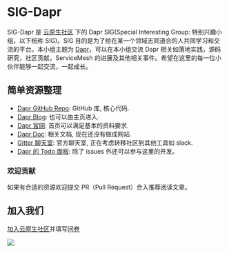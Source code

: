# SIG-Dapr

SIG-Dapr 是 [云原生社区](https://cloudnative.to) 下的 Dapr SIG\(Special Interesting Group: 特别兴趣小组，以下统称 SIG\)。SIG 目的是为了给在某一个领域志同道合的人共同学习和交流的平台。本小组主题为 [Dapr](https://dapr.io/)，可以在本小组交流 Dapr 相关如落地实践，源码研究，社区贡献，ServiceMesh 的进展及其他相关事件。希望在这里的每一位小伙伴能够一起交流，一起成长。

## 简单资源整理

* [Dapr GitHub Repo](https://github.com/dapr/dapr): GitHub 库, 核心代码.
* [Dapr Blog](https://blog.dapr.io/posts/2020/): 也可以由主页进入.
* [Dapr 官网](https://dapr.io/): 首页可以满足基本的资料要求.
* [Dapr Doc](https://github.com/dapr/docs): 相关文档, 现在还没有做成网站.
* [Gitter 聊天室](https://gitter.im/Dapr/community): 官方聊天室, 正在考虑转移社区到其他工具如 slack.
* [Dapr 的 Todo 面板](https://www.tickgit.com/browse?repo=github.com/dapr/dapr): 除了 issues 外还可以参与这里的开发。

### 欢迎贡献

如果有合适的资源欢迎提交 PR（Pull Request）合入推荐阅读文章。

## 加入我们

[加入云原生社区](https://cloudnative.to/contact)并填写[问卷](https://wj.qq.com/s2/5479026/bf82/)

![](https://i.loli.net/2020/10/22/7E6DNzWuBj2skeG.png)

